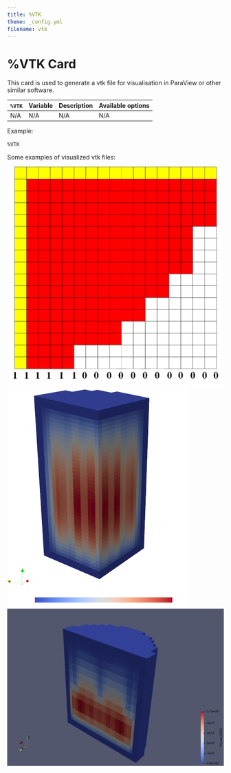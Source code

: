 ```yaml
---
title: %VTK
theme: _config.yml
filename: vtk
---
```


# %VTK Card

This card is used to generate a vtk file for visualisation in ParaView or other similar software.

| `%VTK` | Variable | Description | Available options |
| --- | --- | --- | --- |
| N/A | N/A | N/A | N/A |

Example:
```
%VTK
```
Some examples of visualized vtk files:

<img src="./images/vertice.png" style="zoom:50%;" />

<img src="./images/MOX.png" style="zoom: 50%;" />

<img src="./images/half_core.png" style="zoom: 50%;" />
